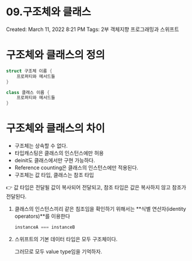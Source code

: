 # 09.구조체와 클래스

Created: March 11, 2022 8:21 PM
Tags: 2부 객체지향 프로그래밍과 스위프트

# 구조체와 클래스의 정의

```swift
struct 구조체 이름 {
	프로퍼티와 메서드들
}
```

```swift
class 클래스 이름 {
	프로퍼티와 메서드들
}
```

# 구조체와 클래스의 차이

- 구조체는 상속할 수 없다.
- 타입캐스팅은 클래스의 인스턴스에만 허용
- deinit도 클래스에서만 구현 가능하다.
- Reference counting은 클래스의 인스턴스에만 적용된다.
- 구조체는 값 타입, 클래스는 참조 타입

<aside>
👉 값 타입은 전달될 값이 복사되어 전달되고, 참조 타입은 값은 복사하지 않고 참조가 전달된다.

</aside>

1. 클래스의 인스턴스끼리 같은 침조임을 확인하기 위해서는 **식별 연산자(identity operators)**를 이용한다
    
    ```swift
    instanceA === instanceB
    ```
    
2. 스위프트의 기본 데이터 타입은 모두 구조체이다.
    
    그러므로 모두 value type임을 기억하자.